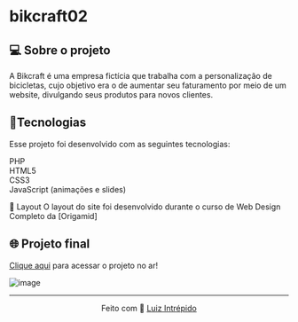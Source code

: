 # bikcraft02
 
 <h2>💻 Sobre o projeto</h2>
A Bikcraft é uma empresa fictícia que trabalha com a personalização de bicicletas, cujo objetivo era o de aumentar seu faturamento por meio de um website, divulgando seus produtos para novos clientes.

 <h2>🚀Tecnologias</h2>
Esse projeto foi desenvolvido com as seguintes tecnologias:

PHP<br> 
HTML5<br> 
CSS3<br> 
JavaScript (animações e slides)

🔖 Layout 
O layout do site foi desenvolvido durante o curso de Web Design Completo da [Origamid]

## 🌐 Projeto final
[Clique aqui](https://luizintrepido.github.io/bikcraft02/) para acessar o projeto no ar!

![image](https://user-images.githubusercontent.com/93409913/144731452-0a7af71a-045d-4a59-b030-75f35f2495d9.png)


---
<p align="center">
  Feito com 🖤 <a href="https://www.linkedin.com/in/luizintrepido/">Luiz Intrépido</a>
</p>





